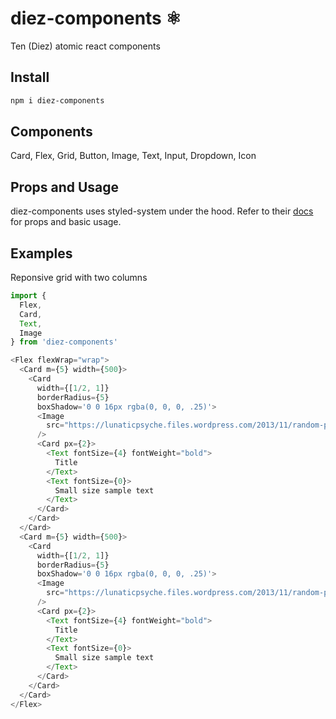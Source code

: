 # diez-components ⚛
Ten (Diez) atomic react components
## Install
```bash
npm i diez-components
```
## Components
Card, Flex, Grid, Button, Image, Text, Input, Dropdown, Icon
## Props and Usage
diez-components uses styled-system under the hood. Refer to their [docs](https://styled-system.com/api) for props and basic usage.
## Examples
Reponsive grid with two columns
```js
import {
  Flex,
  Card,
  Text,
  Image
} from 'diez-components'

<Flex flexWrap="wrap">
  <Card m={5} width={500}>
    <Card
      width={[1/2, 1]}
      borderRadius={5}
      boxShadow='0 0 16px rgba(0, 0, 0, .25)'>
      <Image
        src="https://lunaticpsyche.files.wordpress.com/2013/11/random-pic-01.jpg"
      />
      <Card px={2}>
        <Text fontSize={4} fontWeight="bold">
          Title
        </Text>
        <Text fontSize={0}>
          Small size sample text
        </Text>
      </Card>
    </Card>
  </Card>
  <Card m={5} width={500}>
    <Card
      width={[1/2, 1]}
      borderRadius={5}
      boxShadow='0 0 16px rgba(0, 0, 0, .25)'>
      <Image
        src="https://lunaticpsyche.files.wordpress.com/2013/11/random-pic-01.jpg"
      />
      <Card px={2}>
        <Text fontSize={4} fontWeight="bold">
          Title
        </Text>
        <Text fontSize={0}>
          Small size sample text
        </Text>
      </Card>
    </Card>
  </Card>
</Flex>
```
